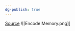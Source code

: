```yaml
---
dg-publish: true
---
```

[Source](http://dnd5e.wikidot.com/spell:encode-thoughts)
![[Encode Memory.png]]
